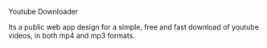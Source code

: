 Youtube Downloader

Its a public web app design for a simple, free and fast download of youtube videos, in both mp4 and mp3 formats.
